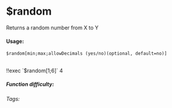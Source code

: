 # $random
Returns a random number from X to Y

#### Usage: 
`$random[min;max;allowDecimals (yes/no)(optional, default=no)]`

<br/>
<discord-messages>
	<discord-message :bot="false" role-color="#ffcc9a" author="Member">
		!!exec `$random[1;6]`
	</discord-message>
	<discord-message :bot="true" role-color="#0099ff" author="Custom Command" avatar="https://media.discordapp.net/avatars/725721249652670555/781224f90c3b841ba5b40678e032f74a.webp">
		4
	</discord-message>
</discord-messages>

##### Function difficulty: <Badge type="tip" text="Easy" vertical="middle" /> 
###### Tags: <Badge type="tip" text="random" vertical="middle" /> <Badge type="tip" text="random number" vertical="middle" /> <Badge type="tip" text="choose" vertical="middle" /> <Badge type="tip" text="return a random number" vertical="middle" />